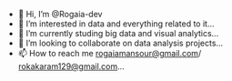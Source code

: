 - 👋 Hi, I’m @Rogaia-dev
- 👀 I’m interested in data and everything related to it...
- 🌱 I’m currently studing big data and visual analytics...
- 💞️ I’m looking to collaborate on data analysis projects...
- 📫 How to reach me  rogaiamansour@gmail.com/ rokakaram129@gmail.com...

<!---
Rogaia-dev/Rogaia-dev is a ✨ special ✨ repository because its `README.md` (this file) appears on your GitHub profile.
You can click the Preview link to take a look at your changes.
--->
